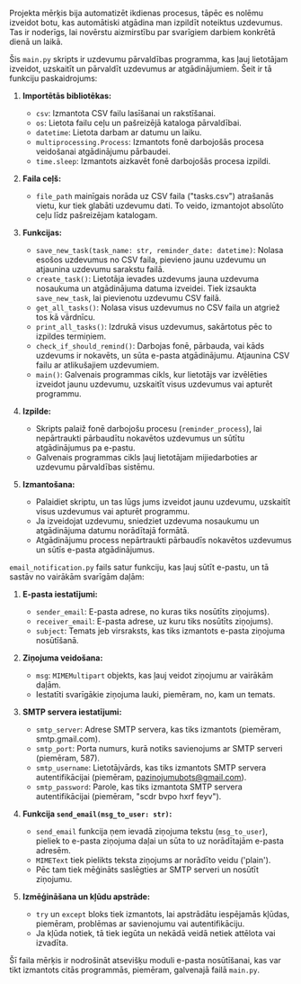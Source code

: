 Projekta mērķis bija automatizēt ikdienas procesus, tāpēc es nolēmu izveidot botu, kas automātiski atgādina man izpildīt noteiktus uzdevumus. Tas ir noderīgs, lai novērstu aizmirstību par svarīgiem darbiem konkrētā dienā un laikā.

Šis `main.py` skripts ir uzdevumu pārvaldības programma, kas ļauj lietotājam izveidot, uzskaitīt un pārvaldīt uzdevumus ar atgādinājumiem. Šeit ir tā funkciju paskaidrojums:

1. **Importētās bibliotēkas:**
   - `csv`: Izmantota CSV failu lasīšanai un rakstīšanai.
   - `os`: Lietota failu ceļu un pašreizējā kataloga pārvaldībai.
   - `datetime`: Lietota darbam ar datumu un laiku.
   - `multiprocessing.Process`: Izmantots fonē darbojošās procesa veidošanai atgādinājumu pārbaudei.
   - `time.sleep`: Izmantots aizkavēt fonē darbojošās procesa izpildi.

2. **Faila ceļš:**
   - `file_path` mainīgais norāda uz CSV faila ("tasks.csv") atrašanās vietu, kur tiek glabāti uzdevumu dati. To veido, izmantojot absolūto ceļu līdz pašreizējam katalogam.

3. **Funkcijas:**
   - `save_new_task(task_name: str, reminder_date: datetime)`: Nolasa esošos uzdevumus no CSV faila, pievieno jaunu uzdevumu un atjaunina uzdevumu sarakstu failā.
   - `create_task()`: Lietotāja ievades uzdevums jauna uzdevuma nosaukuma un atgādinājuma datuma izveidei. Tiek izsaukta `save_new_task`, lai pievienotu uzdevumu CSV failā.
   - `get_all_tasks()`: Nolasa visus uzdevumus no CSV faila un atgriež tos kā vārdnīcu.
   - `print_all_tasks()`: Izdrukā visus uzdevumus, sakārtotus pēc to izpildes termiņiem.
   - `check_if_should_remind()`: Darbojas fonē, pārbauda, vai kāds uzdevums ir nokavēts, un sūta e-pasta atgādinājumu. Atjaunina CSV failu ar atlikušajiem uzdevumiem.
   - `main()`: Galvenais programmas cikls, kur lietotājs var izvēlēties izveidot jaunu uzdevumu, uzskaitīt visus uzdevumus vai apturēt programmu.

4. **Izpilde:**
   - Skripts palaiž fonē darbojošu procesu (`reminder_process`), lai nepārtraukti pārbaudītu nokavētos uzdevumus un sūtītu atgādinājumus pa e-pastu.
   - Galvenais programmas cikls ļauj lietotājam mijiedarboties ar uzdevumu pārvaldības sistēmu.

5. **Izmantošana:**
   - Palaidiet skriptu, un tas lūgs jums izveidot jaunu uzdevumu, uzskaitīt visus uzdevumus vai apturēt programmu.
   - Ja izveidojat uzdevumu, sniedziet uzdevuma nosaukumu un atgādinājuma datumu norādītajā formātā.
   - Atgādinājumu process nepārtraukti pārbaudīs nokavētos uzdevumus un sūtīs e-pasta atgādinājumus.

`email_notification.py` fails satur funkciju, kas ļauj sūtīt e-pastu, un tā sastāv no vairākām svarīgām daļām:

1. **E-pasta iestatījumi:**
   - `sender_email`: E-pasta adrese, no kuras tiks nosūtīts ziņojums).
   - `receiver_email`: E-pasta adrese, uz kuru tiks nosūtīts ziņojums).
   - `subject`: Temats jeb virsraksts, kas tiks izmantots e-pasta ziņojuma nosūtīšanā.

2. **Ziņojuma veidošana:**
   - `msg`: `MIMEMultipart` objekts, kas ļauj veidot ziņojumu ar vairākām daļām.
   - Iestatīti svarīgākie ziņojuma lauki, piemēram, no, kam un temats.

3. **SMTP servera iestatījumi:**
   - `smtp_server`: Adrese SMTP servera, kas tiks izmantots (piemēram, smtp.gmail.com).
   - `smtp_port`: Porta numurs, kurā notiks savienojums ar SMTP serveri (piemēram, 587).
   - `smtp_username`: Lietotājvārds, kas tiks izmantots SMTP servera autentifikācijai (piemēram, pazinojumubots@gmail.com).
   - `smtp_password`: Parole, kas tiks izmantota SMTP servera autentifikācijai (piemēram, "scdr bvpo hxrf feyv").

4. **Funkcija `send_email(msg_to_user: str)`:**
   - `send_email` funkcija ņem ievadā ziņojuma tekstu (`msg_to_user`), pieliek to e-pasta ziņojuma daļai un sūta to uz norādītajām e-pasta adresēm.
   - `MIMEText` tiek pielikts teksta ziņojums ar norādīto veidu ('plain').
   - Pēc tam tiek mēģināts saslēgties ar SMTP serveri un nosūtīt ziņojumu.

5. **Izmēģināšana un kļūdu apstrāde:**
   - `try` un `except` bloks tiek izmantots, lai apstrādātu iespējamās kļūdas, piemēram, problēmas ar savienojumu vai autentifikāciju.
   - Ja kļūda notiek, tā tiek iegūta un nekādā veidā netiek attēlota vai izvadīta.

Šī faila mērķis ir nodrošināt atsevišķu moduli e-pasta nosūtīšanai, kas var tikt izmantots citās programmās, piemēram, galvenajā failā `main.py`.
